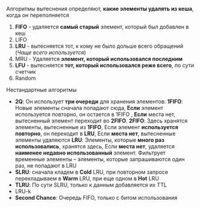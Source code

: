 
Алгоритмы вытеснения определяют, **какие элементы удалять из кеша**, когда он переполняется

1. **FIFO** - удаляется **самый старый** элемент, который был добавлен в кеш
2. LIFO
3. **LRU** - вытесняется тот, к кому не было дольше всего обращений    (*Чаще всего используется*) 
4. MRU - Удаляется **элемент, который использовался последним**
5. **LFU** - вытесняется **тот, который использовался реже всего**, по сути счетчик
6. Random



Нестандартные алгоритмы
- **2Q**: Он использует **три очереди** для хранения элементов:
**1FIFO**: Новые элементы сначала попадают сюда, **Если** элемент используется повторно, он остается в 1FIFO , **Если** места нет, вытесненный элемент переходит во **2FIFO**.
**2FIFO**: Здесь хранятся элементы, вытесненные из **1FIFO**, Если элемент **используется повторно**, он переходит в **LRU**, Если **места нет**, вытесненные элементы удаляются
**LRU**: Элементы, которые **много раз использовались**, хранятся здесь, Если **места нет**, удаляется **наименее недавно использованный** элемент.
    Фильтрует временные элементы – элементы, которые запрашиваются один раз, не попадают в LRU
- **SLRU**: сначала кладем в **Cold** LRU, при повторном запросе перекладываем в **Warm** LRU, при еще одном в **Hot** LRU
- **TLRU**: По сути SLRU, только к данным добавляется их TTL
- LRU-k
- **Second Chance**: Очередь FIFO, только с битом использования


